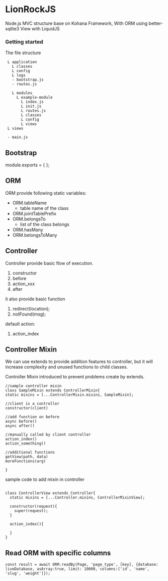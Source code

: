 # LionRockJS
Node.js MVC structure base on Kohana Framework, 
With ORM using better-sqlite3
View with LiquidJS

### Getting started


The file structure
```
 L application
   L classes
   L config
   L logs
   - bootstrap.js
   - routes.js

   L modules
     L example-module
       L index.js
       L init.js
       L routes.js
       L classes
       L config
       L views
 L views

 - main.js
```

## Bootstrap
module.exports = {
};

## ORM
ORM provide following static variables:

- ORM.tableName
  - table name of the class
- ORM.jointTablePrefix
- ORM.belongsTo
  - list of the class belongs
- ORM.hasMany 
- ORM.belongsToMany


## Controller
Controller provide basic flow of execution.
1. constructor
2. before
3. action_xxx
4. after

it also provide basic function
1. redirect(location);
2. notFound(msg);

default action:
1. action_index

## Controller Mixin
We can use extends to provide addition features to controller, but it will increase complexity and unused functions to child classes.

Controller Mixin introduced to prevent problems create by extends.

```
//sample controller mixin
class SampleMixin extends ControllerMixin{
static mixins = [...ControllerMixin.mixins, SampleMixin];

//client is a controller
constructor(client)

//add function on before
async before()
async after()

//manually called by client controller
action_index()
action_something()

//additional functions
getView(path, data)
moreFunctions(arg)

}
```
sample code to add mixin in controller

```

class ControllerView extends Controller{
  static mixins = [...Controller.mixins, ControllerMixinView];

  constructor(request){
    super(request);
  }
  
  action_index(){

  }
}

```

## Read ORM with specific columns
```
const result = await ORM.readBy(Page, 'page_type', [key], {database: liveDatabase, asArray:true, limit: 10000, columns:['id', 'name', 'slug', 'weight']});
```